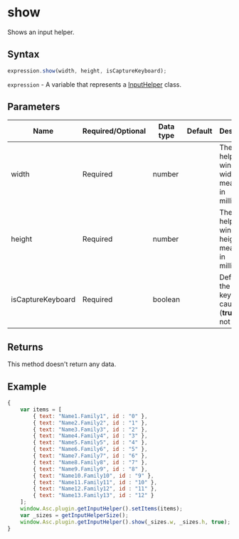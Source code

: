 # show

Shows an input helper.

## Syntax

```javascript
expression.show(width, height, isCaptureKeyboard);
```

`expression` - A variable that represents a [InputHelper](../InputHelper.md) class.

## Parameters

| **Name** | **Required/Optional** | **Data type** | **Default** | **Description** |
| ------------- | ------------- | ------------- | ------------- | ------------- |
| width | Required | number |  | The input helper window width measured in millimeters. |
| height | Required | number |  | The input helper window height measured in millimeters. |
| isCaptureKeyboard | Required | boolean |  | Defines if the keyboard is caught (**true**) or not (**false**). |

## Returns

This method doesn't return any data.

## Example

```javascript
{
    var items = [
        { text: "Name1.Family1", id : "0" },
        { text: "Name2.Family2", id : "1" },
        { text: "Name3.Family3", id : "2" },
        { text: "Name4.Family4", id : "3" },
        { text: "Name5.Family5", id : "4" },
        { text: "Name6.Family6", id : "5" },
        { text: "Name7.Family7", id : "6" },
        { text: "Name8.Family8", id : "7" },
        { text: "Name9.Family9", id : "8" },
        { text: "Name10.Family10", id : "9" },
        { text: "Name11.Family11", id : "10" },
        { text: "Name12.Family12", id : "11" },
        { text: "Name13.Family13", id : "12" }
    ];
    window.Asc.plugin.getInputHelper().setItems(items);
    var _sizes = getInputHelperSize();
    window.Asc.plugin.getInputHelper().show(_sizes.w, _sizes.h, true);
}
```
